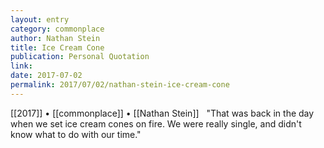```yaml
---
layout: entry
category: commonplace
author: Nathan Stein
title: Ice Cream Cone
publication: Personal Quotation
link:
date: 2017-07-02
permalink: 2017/07/02/nathan-stein-ice-cream-cone
---
```


[[2017]] • [[commonplace]] • [[Nathan Stein]] 
 
"That was back in the day when we set ice cream cones on fire. We were really single, and didn't know what to do with our time."